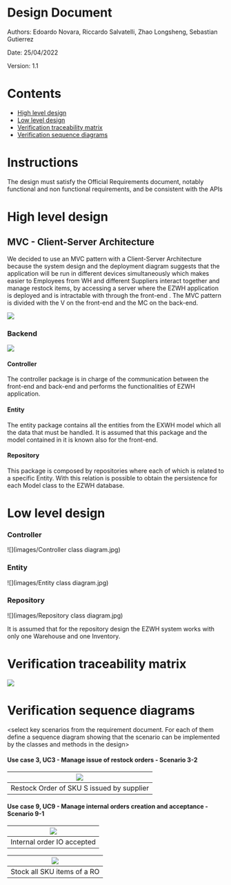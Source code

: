 # Design Document

Authors: Edoardo Novara, Riccardo Salvatelli, Zhao Longsheng, Sebastian Gutierrez

Date: 25/04/2022

Version: 1.1

# Contents

- [High level design](#package-diagram)
- [Low level design](#class-diagram)
- [Verification traceability matrix](#verification-traceability-matrix)
- [Verification sequence diagrams](#verification-sequence-diagrams)

# Instructions

The design must satisfy the Official Requirements document, notably functional and non functional requirements, and be consistent with the APIs

# High level design

## **MVC - Client-Server Architecture**

We decided to use an MVC pattern with a Client-Server Architecture because the system design and the deployment diagram suggests that the application will be run in different devices simultaneously which makes easier to Employees from WH and different Suppliers interact together and manage restock items, by accessing a server where the EZWH application is deployed and is intractable with through the front-end . The MVC pattern is divided with the V on the front-end and the MC on the back-end.

![](images/Architecture.PNG)

### **Backend**

![](images/Backend.PNG)

#### Controller

The controller package is in charge of the communication between the front-end and back-end and performs the functionalities of EZWH application.

#### Entity

The entity package contains all the entities from the EXWH model which all the data that must be handled. It is assumed that this package and the model contained in it is known also for the front-end.

#### Repository

This package is composed by repositories where each of which is related to a specific Entity. With this relation is possible to obtain the persistence for each Model class to the EZWH database.

# Low level design

### Controller

![](images/Controller class diagram.jpg)

### Entity

![](images/Entity class diagram.jpg)

### Repository

![](images/Repository class diagram.jpg)

It is assumed that for the repository design the EZWH system works with only one Warehouse and one Inventory.

# Verification traceability matrix

![](images/TraceabilityMatrix.png)

# Verification sequence diagrams

\<select key scenarios from the requirement document. For each of them define a sequence diagram showing that the scenario can be implemented by the classes and methods in the design>
#### Use case 3, UC3 - Manage issue of restock orders - Scenario 3-2
| ![](images/Sequence_Diagram_Scenario3-2.png) |
| :------------------------------------------: |
|  Restock Order of SKU S issued by supplier   |

#### Use case 9, UC9 - Manage internal orders creation and acceptance - Scenario 9-1

| ![](images/Internal%20Order%20IO%20accepted%20Sequence%20Diagram.jpg) |
| :-------------------------------------------------------------------: |
|                      Internal order IO accepted                       |

| ![](images/Sequence%20Diagram%205.3.1.jpg) |
| :----------------------------------------: |
|        Stock all SKU items of a RO         |
